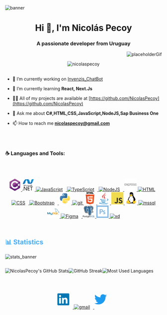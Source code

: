 <img src="https://i.gyazo.com/d85b378d8fd9386f829598344d992319.png" alt="banner" />
<h1 align="center">Hi 👋, I'm Nicolás Pecoy</h1>
<h3 align="center">A passionate developer from Uruguay</h3>
<p align="right"> <img src="https://komarev.com/ghpvc/?username=nicolaspecoy&label=Profile%20views&color=0e75b6&style=flat" alt="placeholderGif" /> </p>
<p align="center"><img src="https://media0.giphy.com/media/v1.Y2lkPTc5MGI3NjExNzJkZTgwYTA0YzhjOTYwODVkOWYzNGExODU2NDZjYmYyODMzNDM0MSZjdD1n/qgQUggAC3Pfv687qPC/giphy.gif" alt="nicolaspecoy" /</p>

<br>
<br>
<p>
    
- 🔭 I’m currently working on [Invenzis_ChatBot](https://github.com/NicolasPecoy/Invenzis-Chat)

- 🌱 I’m currently learning **React, Next.Js**

- 👨‍💻 All of my projects are available at [https://github.com/NicolasPecoy](https://github.com/NicolasPecoy)

- 💬 Ask me about **C#,HTML,CSS,JavaScript,NodeJS,Sap Business One**

- 📫 How to reach me **nicolaspecoy@gmail.com**

</p>

<br>
<br>
<h3 align="left"> ☕ Languages and Tools:</h3>
<br>
<br>
<div align="center">
    
<a href="https://www.w3schools.com/cs/" target="_blank" rel="noreferrer"> <img src="https://raw.githubusercontent.com/devicons/devicon/master/icons/csharp/csharp-original.svg" alt="csharp" width="40" height="40"/> </a> 
    <a href="https://dotnet.microsoft.com/" target="_blank" rel="noreferrer"> <img src="https://raw.githubusercontent.com/devicons/devicon/master/icons/dot-net/dot-net-original-wordmark.svg" alt="dotnet" width="40" height="40"/> </a>
    <a href="https://developer.mozilla.org/en-US/docs/Web/JavaScript" target="_blank" rel="noreferrer">
      <img  alt="JavaScript" height="50px" style="padding-right:10px;" src="https://cdn.jsdelivr.net/gh/devicons/devicon/icons/javascript/javascript-plain.svg"/>
  </a>
  <a href="https://www.typescriptlang.org/" target="_blank" rel="noreferrer">
      <img  alt="TypeScript" height="50px" style="padding-right:10px; ;" src="https://cdn.jsdelivr.net/gh/devicons/devicon/icons/typescript/typescript-plain.svg"/>
  </a>
  <a href="https://nodejs.org/en/" target="_blank" rel="noreferrer">
      <img  alt="NodeJS" height="50px" style="padding-right:10px;" src="https://cdn.jsdelivr.net/gh/devicons/devicon/icons/nodejs/nodejs-original.svg"/>
  </a><a href="https://expressjs.com" target="_blank" rel="noreferrer"> <img src="https://raw.githubusercontent.com/devicons/devicon/master/icons/express/express-original-wordmark.svg" alt="express" width="40" height="40"/> </a> 
  <a href="https://developer.mozilla.org/en-US/docs/Web/HTML" target="_blank" rel="noreferrer">
      <img  alt="HTML" height="50px" style="padding-right:10px;" src="https://cdn.jsdelivr.net/gh/devicons/devicon/icons/html5/html5-original.svg"/>
  </a>
  <a href="https://developer.mozilla.org/en-US/docs/Web/CSS" target="_blank" rel="noreferrer">
      <img  alt="CSS" height="50px" style="padding-right:10px;" src="https://cdn.jsdelivr.net/gh/devicons/devicon/icons/css3/css3-original.svg"/>
  </a>
  <a href="https://getbootstrap.com/" target="_blank" rel="noreferrer">
      <img  alt="Bootstrap" height="50px" style="padding-right:10px;" src="https://cdn.jsdelivr.net/gh/devicons/devicon/icons/bootstrap/bootstrap-original.svg"/>
  </a>
    <a href="https://www.python.org" target="_blank" rel="noreferrer"> <img src="https://raw.githubusercontent.com/devicons/devicon/master/icons/python/python-original.svg" alt="python" width="40" height="40"/> </a> 
    <a href="https://git-scm.com/" target="_blank" rel="noreferrer"> <img src="https://www.vectorlogo.zone/logos/git-scm/git-scm-icon.svg" alt="git" width="40" height="40"/> </a> <a href="https://www.w3.org/html/" target="_blank" rel="noreferrer"> <img src="https://raw.githubusercontent.com/devicons/devicon/master/icons/html5/html5-original-wordmark.svg" alt="html5" width="40" height="40"/> </a> 
    <a href="https://www.java.com" target="_blank" rel="noreferrer"> <img src="https://raw.githubusercontent.com/devicons/devicon/master/icons/java/java-original.svg" alt="java" width="40" height="40"/> </a> 
    <a href="https://developer.mozilla.org/en-US/docs/Web/JavaScript" target="_blank" rel="noreferrer"> <img src="https://raw.githubusercontent.com/devicons/devicon/master/icons/javascript/javascript-original.svg" alt="javascript" width="40" height="40"/> </a> 
    <a href="https://www.linux.org/" target="_blank" rel="noreferrer"> <img src="https://raw.githubusercontent.com/devicons/devicon/master/icons/linux/linux-original.svg" alt="linux" width="40" height="40"/> </a>
    <a href="https://www.microsoft.com/en-us/sql-server" target="_blank" rel="noreferrer"> <img src="https://www.svgrepo.com/show/303229/microsoft-sql-server-logo.svg" alt="mssql" width="40" height="40"/> </a> <a href="https://www.mysql.com/" target="_blank" rel="noreferrer"> <img src="https://raw.githubusercontent.com/devicons/devicon/master/icons/mysql/mysql-original-wordmark.svg" alt="mysql" width="40" height="40"/> </a>
    <a href="https://www.figma.com/" target="_blank" rel="noreferrer">
      <img  alt="Figma" height="50px" style="padding-right:10px;" src="https://cdn.jsdelivr.net/gh/devicons/devicon/icons/figma/figma-original.svg"/> 
  </a> 
    <a href="https://www.postgresql.org" target="_blank" rel="noreferrer"> <img src="https://raw.githubusercontent.com/devicons/devicon/master/icons/postgresql/postgresql-original-wordmark.svg" alt="postgresql" width="40" height="40"/> 
    <a href="https://www.photoshop.com/en" target="_blank" rel="noreferrer"> <img src="https://raw.githubusercontent.com/devicons/devicon/master/icons/photoshop/photoshop-line.svg" alt="photoshop" width="40" height="40"/> </a></a> 
    <a href="https://www.adobe.com/products/xd.html" target="_blank" rel="noreferrer"> <img src="https://cdn.worldvectorlogo.com/logos/adobe-xd.svg" alt="xd" width="40" height="40"/> </a> 
<!-- <a href="https://reactjs.org/" target="_blank" rel="noreferrer">
      <img  alt="ReactJS" height="50px" style="padding-right:10px;" src="https://cdn.jsdelivr.net/gh/devicons/devicon/icons/react/react-original.svg" />
  </a> -->
</div>

<br>

<!-- Statistics -->

<h2 style="color: #44AEFB">📊 Statistics</h2>

![stats_banner](https://user-images.githubusercontent.com/78341798/194534778-d662496c-ae00-4e8d-ae9b-b90912054e7f.gif)

<!-- Begin Stats Cards -->

<!-- Resources:  -->

<!-- Github & Languages Stats: https://github.com/anuraghazra/github-readme-stats -->

<!-- Streak Stats: https://github.com/denvercoder1/github-readme-streak-stats -->

<!-- Change the value after ?username= to your GitHub username. -->

<div class="stats" align="center" style="display: flex">

![NicolasPecoy's GitHub Stats](https://github-readme-stats.vercel.app/api?username=NicolasPecoy&hide=stars&count_private=true&show_icons=true&theme=algolia&border_radius=20)

![GitHub Streak](https://streak-stats.demolab.com?user=NicolasPecoy&count_private=true&theme=algolia&border_radius=20)

![Most Used Languages](https://github-readme-stats.vercel.app/api/top-langs/?username=NicolasPecoy&show_icons=true&theme=algolia&border_radius=20) 

<!-- ![Most Used Languages](https://github-readme-stats.vercel.app/api/top-langs/?username=NicolasPecoy&layout=compact&show_icons=true&theme=algolia&border_radius=20) -->

</div>
<br>
<br>
<!--  End Stats Cards -->

<!-- Begin Footer -->
<!-- Icons Resources -->
<!-- https://devicon.dev/ -->
<div class="footer" align="center" style="margin:15px;">
    <a href="https://linkedin.com/in/nicolás-pecoy" target="_blank">
        <img style="margin:0 10px 10px 0;" src="https://raw.githubusercontent.com/devicons/devicon/1119b9f84c0290e0f0b38982099a2bd027a48bf1/icons/linkedin/linkedin-original.svg" alt="linkedin" width="40px"/>
    </a>
    <a href="mailto:gym4programming@gmail.com" target="_blank">
        <img style="margin:0 10px 10px 0;" src="https://user-images.githubusercontent.com/78341798/194531383-ddb2b774-5bb9-491c-b601-4a4a7d9792fb.svg" alt="gmail" width="40px"/>
    </a>
  <a href="https://twitter.com/nicolaspecoy" target="_blank">
        <img  style="margin:0 10px 10px 0;" src="https://raw.githubusercontent.com/devicons/devicon/1119b9f84c0290e0f0b38982099a2bd027a48bf1/icons/twitter/twitter-original.svg" alt="twitter" width="40px"/>
    </a>
</div>

<!-- End Footer -->

